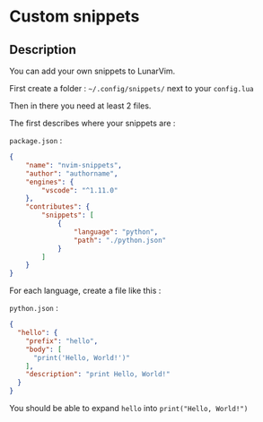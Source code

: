 # Custom snippets

## Description

You can add your own snippets to LunarVim.

First create a folder : `~/.config/snippets/` next to your `config.lua`

Then in there you need at least 2 files.

The first describes where your snippets are :

`package.json` :

```json
{
    "name": "nvim-snippets",
    "author": "authorname",
    "engines": {
        "vscode": "^1.11.0"
    },
    "contributes": {
        "snippets": [
            {
                "language": "python",
                "path": "./python.json"
            }
        ]
    }
}
```

For each language, create a file like this :

`python.json` :

```json
{
  "hello": {
    "prefix": "hello",
    "body": [
      "print('Hello, World!')"
    ],
    "description": "print Hello, World!"
  }
}
```

You should be able to expand `hello` into `print("Hello, World!")`
